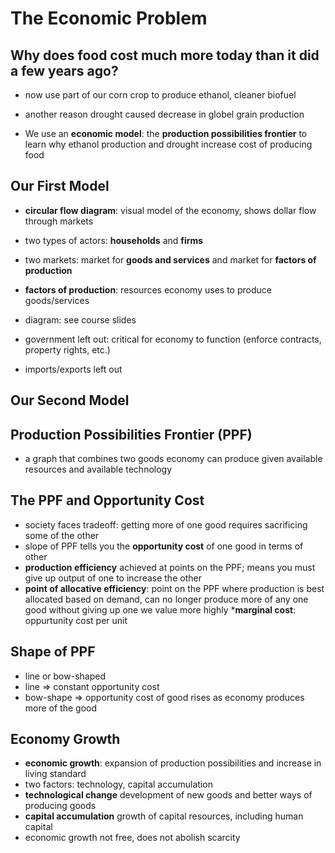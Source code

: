 The Economic Problem
====================

Why does food cost much more today than it did a few years ago?
---------------------------------------------------------------
* now use part of our corn crop to produce ethanol, cleaner biofuel
* another reason drought caused decrease in globel grain production


* We use an **economic model**: the __production possibilities frontier__ to learn why ethanol production and drought increase cost of producing food

Our First Model
----------------
* __circular flow diagram__: visual model of the economy, shows dollar flow through markets

* two types of actors: **households** and **firms**
* two markets: market for __goods and services__ and market for __factors of production__

* __factors of production__: resources economy uses to produce goods/services
* diagram: see course slides

* government left out: critical for economy to function (enforce contracts, property rights, etc.)
* imports/exports left out

Our Second Model
----------------

Production Possibilities Frontier (PPF)
----------------------------------------
* a graph that combines two goods economy can produce given available resources and available technology

The PPF and Opportunity Cost
----------------------------
* society faces tradeoff: getting more of one good requires sacrificing some of the other
* slope of PPF tells you the __opportunity cost__ of one good in terms of other
* __production efficiency__ achieved at points on the PPF; means you must give up output of one to increase the other
* __point of allocative efficiency__: point on the PPF where production is best allocated based on demand, can no longer produce more of any one good without giving up one we value more highly
*__marginal cost__: oppurtunity cost per unit

Shape of PPF
------------
* line or bow-shaped
* line => constant opportunity cost
* bow-shape => opportunity cost of good rises as economy produces more of the good

Economy Growth
--------------
* __economic growth__: expansion of production possibilities and increase in living standard
* two factors: technology, capital accumulation
* __technological change__ development of new goods and better ways of producing goods
* __capital accumulation__ growth of capital resources, including human capital
* economic growth not free, does not abolish scarcity 
